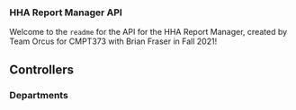 ### HHA Report Manager API

Welcome to the `readme` for the API for the HHA Report Manager, created by Team Orcus for CMPT373 with Brian Fraser in Fall 2021!

## Controllers

### Departments

